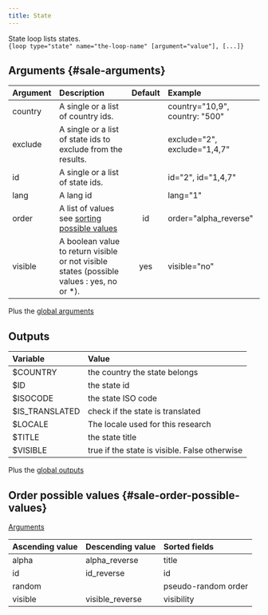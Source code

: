 ```yaml
---
title: State
---
```


State loop lists states.   
`{loop type="state" name="the-loop-name" [argument="value"], [...]}`

## Arguments {#sale-arguments}

| Argument | Description                                                                                | Default | Example                        |
|----------|:-------------------------------------------------------------------------------------------|:-------:|:-------------------------------|
| country  | A single or a list of country ids.                                                         |         | country="10,9", country: "500" |
| exclude  | A single or a list of state ids to exclude from the results.                               |         | exclude="2", exclude="1,4,7"   |
| id       | A single or a list of state ids.                                                           |         | id="2", id="1,4,7"             |
| lang     | A lang id                                                                                  |         | lang="1"                       |
| order    | A list of values see [sorting possible values](#sale-order-possible-values)                |   id    | order="alpha_reverse"          |
| visible  | A boolean value to return visible or not visible states (possible values : yes, no or *).  |   yes   | visible="no"                   |

Plus the [global arguments](./global_arguments) 

## Outputs

| Variable       | Value                                          |
|:---------------|:-----------------------------------------------|
| $COUNTRY       | the country the state belongs                  |
| $ID            | the state id                                   |
| $ISOCODE       | the state ISO code                             |
| $IS_TRANSLATED | check if the state is translated               |
| $LOCALE        | The locale used for this research              |
| $TITLE         | the state title                                |
| $VISIBLE       | true if the state is visible. False otherwise  |

Plus the [global outputs](./global_outputs)

## Order possible values {#sale-order-possible-values}
[Arguments](#sale-arguments)

| Ascending value | Descending value | Sorted fields       |
|-----------------|------------------|:--------------------|
| alpha           | alpha_reverse    | title               |
| id              | id_reverse       | id                  |
| random          |                  | pseudo-random order |
| visible         | visible_reverse  | visibility          |
